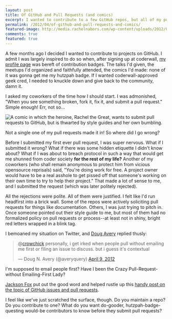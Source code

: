 ```yaml
---
layout: post
title: Of GitHub and Pull Requests (and comics)
excerpt: I wanted to contribute to a few GitHub repos, but all of my pull requests got shot down. Where did I go wrong? How would you recommend I go about it in the future?
permalink: /2012/04/of-github-and-pull-requests-and-comics/
featured-image: http://media.rachelnabors.com/wp-content/uploads/2012/04/github_web.png
comments: true 
featured: true
---
```

A few months ago I decided I wanted to contribute to projects on GitHub. I admit I was largely inspired to do so when, after signing up at coderwall, <a href="http://coderwall.com/rachelnabors">my profile page</a> was bereft of contribution badges. The talks I'd given, the meetups I'd organized and faithfully attended, the comics I'd made: none of it was gonna get me my hutzpah badge. If I wanted coderwall-approved geek cred, I needed to knuckle down and give back to the community, damn it.

I asked my coworkers of the time how I should start. I was admonished, "When you see something broken, fork it, fix it, and submit a pull request." Simple enough! Err, not so...

<img title="GitHub Comic" alt="A comic in which the heroine, Rachel the Great, wants to submit pull requests to GitHub, but is thwarted by style guides and her own bumbling." src="http://www.rachelnabors.com/wp-content/uploads/2012/04/github_web1.png" />

Not a single one of my pull requests made it in! So where did I go wrong?

Before I submitted my first ever pull request, I was super nervous. What if I submitted it wrong? What if there was some hidden etiquette I didn't know about? What if I was about to breach protocol in such a way that would get me shunned from coder society <strong>for the rest of my life?</strong> Another of my coworkers (who shall remain anonymous to protect him from vicious opensource reprisals) said, "You're doing work for free. A project owner would have to be a real asshole to get pissed off that someone's working on their own time to try to help their project." That made a lot of sense to me, and I submitted the request (which was later politely rejected).

All the rejections were polite. All of them were justified. I felt like I'd run headfirst into a brick wall. Some of the repos were actively soliciting pull requests for things like documentation. Others, I was just trying to pitch in. Once someone pointed out their style guide to me, but most of them had no formalized policy on pull requests or process--at least not in shiny, bright red letters wrapped in a blink tag.

I bemoaned my situation on Twitter, and <a href="https://twitter.com/#!/averydistracted">Doug Avery</a> replied thusly:

<blockquote class="twitter-tweet"><p>@<a href="https://twitter.com/crowchick">crowchick</a> personally, i get irked when people pull without emailing me first or filing an issue to discuss. but i guess it's contextual</p>&mdash; Doug N. Avery (@averyquery) <a href="https://twitter.com/averyquery/status/189450321246949376">April 9, 2012</a></blockquote>
<script async src="//platform.twitter.com/widgets.js" charset="utf-8"></script>

I'm supposed to email people first? Have I been the Crazy Pull-Request-without Emailing-First Lady?

<a href="http://jacksonfox.org/">Jackson Fox</a> put out the good word and helped rustle up this <a href="http://wordsbyf.at/2012/02/13/creating-issues/">handy post on the topic of GitHub issues and pull requests</a>.

I feel like we've just scratched the surface, though. Do you maintain a repo? Do you contribute to one? What do you want do-gooder, hutzpah-badge-questing would-be contributors to know before they submit pull requests?